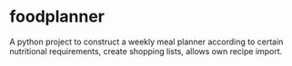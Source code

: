 # foodplanner
A python project to construct a weekly meal planner according to certain nutritional requirements, create shopping lists, allows own recipe import.
